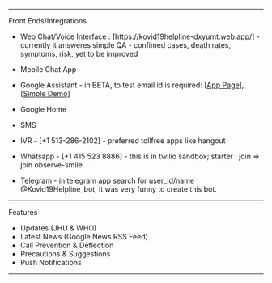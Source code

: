 ------------

Front Ends/Integrations

- Web Chat/Voice Interface : [https://kovid19helpline-dxyumt.web.app/] - currently it answeres simple QA - confimed cases, death rates,  symptoms, risk, yet to be improved

- Mobile Chat App
- Google Assistant - in BETA, to test email id is required: [[App Page](https://github.com/gopala-kr/Qunatum-Dots/blob/master/01-Covid19/res/assistant_app_page.PNG)], [[Simple Demo](https://www.youtube.com/watch?v=YWvWNTJ0Jx4)]
- Google Home
- SMS 
- IVR - [+1 513-286-2102] - preferred tollfree apps like hangout
- Whatsapp  - [+1 415 523 8886] - this is in twilio sandbox; starter : join <sandbox name> => join observe-smile
- Telegram - in telegram app search for user_id/name @Kovid19Helpline_bot, it was very funny to create this bot.

------------

Features

- Updates (JHU & WHO)
- Latest News (Google News RSS Feed)
- Call Prevention & Deflection
- Precautions & Suggestions
- Push Notifications

-----------------------
